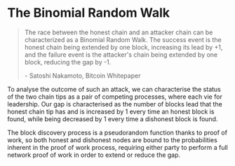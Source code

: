 # The Binomial Random Walk

> The race between the honest chain and an attacker chain can be characterized as a Binomial Random Walk. The success event is the honest chain being extended by one block, increasing its lead by +1, and the failure event is the attacker's chain being extended by one block, reducing the gap by -1.
>
> \- Satoshi Nakamoto, Bitcoin Whitepaper

To analyse the outcome of such an attack, we can characterise the status of the two chain tips as a pair of competing processes, where each vie for leadership. Our gap is characterised as the number of blocks lead that the honest chain tip has and is increased by 1 every time an honest block is found, while being decreased by 1 every time a dishonest block is found.

The block discovery process is a pseudorandom function thanks to proof of work, so both honest and dishonest nodes are bound to the probabilities inherent in the proof of work process, requiring either party to perform a full network proof of work in order to extend or reduce the gap.
